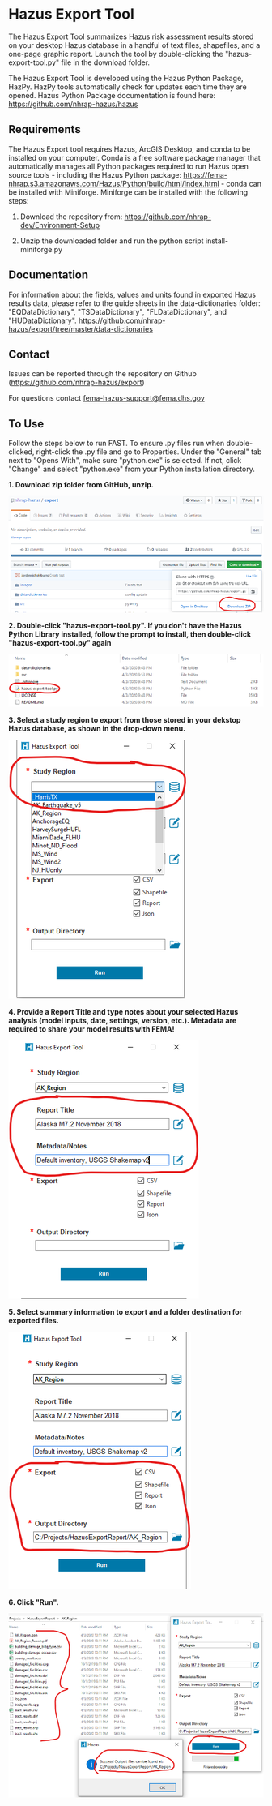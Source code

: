 # Hazus Export Tool

The Hazus Export Tool summarizes Hazus risk assessment results stored on your desktop Hazus database in a handful of text files, shapefiles, and a one-page graphic report. Launch the tool by double-clicking the "hazus-export-tool.py" file in the download folder.

The Hazus Export Tool is developed using the Hazus Python Package, HazPy. HazPy tools automatically check for updates each time they are opened. Hazus Python Package documentation is found here: https://github.com/nhrap-hazus/hazus

## Requirements

The Hazus Export tool requires Hazus, ArcGIS Desktop, and conda to be installed on your computer. Conda is a free software package manager that automatically manages all Python packages required to run Hazus open source tools - including the Hazus Python package: https://fema-nhrap.s3.amazonaws.com/Hazus/Python/build/html/index.html - conda can be installed with Miniforge. Miniforge can be installed with the following steps:

1. Download the repository from: https://github.com/nhrap-dev/Environment-Setup

2. Unzip the downloaded folder and run the python script install-miniforge.py


## Documentation

For information about the fields, values and units found in exported Hazus results data, please refer to the guide sheets in the data-dictionaries folder: "EQDataDictionary", "TSDataDictionary", "FLDataDictionary", and "HUDataDictionary". https://github.com/nhrap-hazus/export/tree/master/data-dictionaries 

## Contact

Issues can be reported through the repository on Github (https://github.com/nhrap-hazus/export)

For questions contact fema-hazus-support@fema.dhs.gov

## To Use

Follow the steps below to run FAST. To ensure .py files run when double-clicked, right-click the .py file and go to Properties. Under the "General" tab next to "Opens With", make sure "python.exe" is selected. If not, click "Change" and select "python.exe" from your Python installation directory.

**1. Download zip folder from GitHub, unzip.**

![Download Export](Images/Step1.png "Download Export")

**2. Double-click "hazus-export-tool.py". If you don't have the Hazus Python Library installed, follow the prompt to install, then double-click "hazus-export-tool.py" again**

![Open Export](Images/Step2.png "Open Export")

**3. Select a study region to export from those stored in your dekstop Hazus database, as shown in the drop-down menu.**

![Select Study Region](Images/Step3.png "Select Study Region")

**4. Provide a Report Title and type notes about your selected Hazus analysis (model inputs, date, settings, version, etc.). Metadata are required to share your model results with FEMA!**

![Analysis Information](Images/Step4.png "Analysis Information")

**5. Select summary information to export and a folder destination for exported files.**

![Summary Information and Destination](Images/Step6.png "Summary Information and Destination")

**6. Click "Run".**

![Run and Review](Images/Step7.png "Run and Review")
